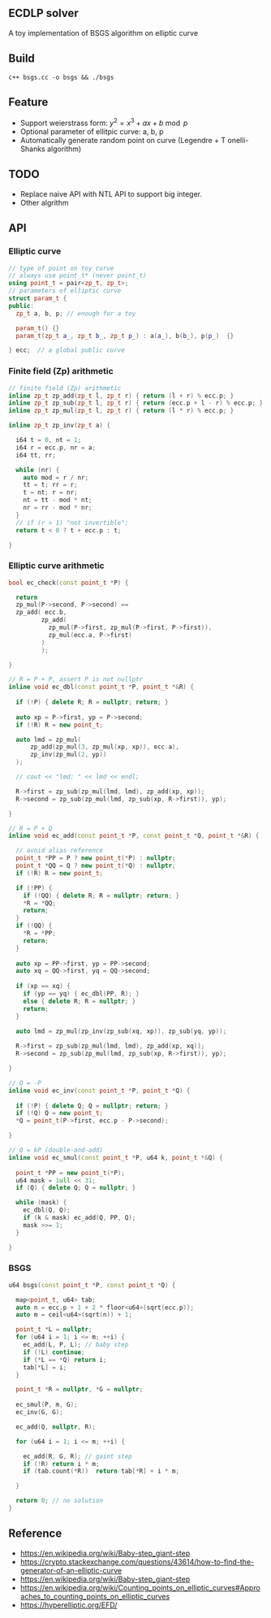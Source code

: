 

## ECDLP solver
A toy implementation of BSGS algorithm on elliptic curve

## Build
```
c++ bsgs.cc -o bsgs && ./bsgs
```

## Feature
- Support weierstrass form: $y^2 = x^3 + ax + b \bmod{p}$
- Optional parameter of ellitpic curve: a, b, p
- Automatically generate random point on curve (Legendre + T
onelli-Shanks algorithm)

## TODO
- Replace naive API with NTL API to support big integer.
- Other algrithm

## API
### Elliptic curve
```cpp
// type of point on toy curve
// always use point_t* (never point_t)
using point_t = pair<zp_t, zp_t>; 
// parameters of elliptic curve
struct param_t {
public:
  zp_t a, b, p; // enough for a toy

  param_t() {}
  param_t(zp_t a_, zp_t b_, zp_t p_) : a(a_), b(b_), p(p_)  {}

} ecc;  // a global public curve
```

### Finite field (Zp) arithmetic
```cpp
// finite field (Zp) arithmetic
inline zp_t zp_add(zp_t l, zp_t r) { return (l + r) % ecc.p; }
inline zp_t zp_sub(zp_t l, zp_t r) { return (ecc.p + l - r) % ecc.p; }
inline zp_t zp_mul(zp_t l, zp_t r) { return (l * r) % ecc.p; }

inline zp_t zp_inv(zp_t a) {

  i64 t = 0, nt = 1;
  i64 r = ecc.p, nr = a;
  i64 tt, rr;

  while (nr) {
    auto mod = r / nr;
    tt = t; rr = r;
    t = nt; r = nr;
    nt = tt - mod * nt;
    nr = rr - mod * nr;
  }
  // if (r > 1) "not invertible";
  return t < 0 ? t + ecc.p : t;

}
```

### Elliptic curve arithmetic
```cpp
bool ec_check(const point_t *P) {

  return
  zp_mul(P->second, P->second) == 
  zp_add( ecc.b, 
         zp_add(
           zp_mul(P->first, zp_mul(P->first, P->first)),
           zp_mul(ecc.a, P->first)
         )
         );

}

// R = P + P, assert P is not nullptr
inline void ec_dbl(const point_t *P, point_t *&R) { 
  
  if (!P) { delete R; R = nullptr; return; }
  
  auto xp = P->first, yp = P->second;
  if (!R) R = new point_t;

  auto lmd = zp_mul(
      zp_add(zp_mul(3, zp_mul(xp, xp)), ecc.a), 
      zp_inv(zp_mul(2, yp))
  );

  // cout << "lmd: " << lmd << endl;

  R->first = zp_sub(zp_mul(lmd, lmd), zp_add(xp, xp));
  R->second = zp_sub(zp_mul(lmd, zp_sub(xp, R->first)), yp);

}

// R = P + Q
inline void ec_add(const point_t *P, const point_t *Q, point_t *&R) { 

  // avoid alias reference
  point_t *PP = P ? new point_t(*P) : nullptr;
  point_t *QQ = Q ? new point_t(*Q) : nullptr;
  if (!R) R = new point_t;

  if (!PP) { 
    if (!QQ) { delete R; R = nullptr; return; }
    *R = *QQ;
    return;
  }
  if (!QQ) { 
    *R = *PP;
    return;
  }
  
  auto xp = PP->first, yp = PP->second;
  auto xq = QQ->first, yq = QQ->second;  
  
  if (xp == xq) {
    if (yp == yq) { ec_dbl(PP, R); }
    else { delete R; R = nullptr; }
    return;
  }
 
  auto lmd = zp_mul(zp_inv(zp_sub(xq, xp)), zp_sub(yq, yp));

  R->first = zp_sub(zp_mul(lmd, lmd), zp_add(xp, xq));
  R->second = zp_sub(zp_mul(lmd, zp_sub(xp, R->first)), yp);

}

// Q = -P
inline void ec_inv(const point_t *P, point_t *Q) {
  
  if (!P) { delete Q; Q = nullptr; return; }
  if (!Q) Q = new point_t;
  *Q = point_t(P->first, ecc.p - P->second); 

}

// Q = kP (double-and-add)
inline void ec_smul(const point_t *P, u64 k, point_t *&Q) {
  
  point_t *PP = new point_t(*P);
  u64 mask = 1ull << 31;
  if (Q) { delete Q; Q = nullptr; } 

  while (mask) {
    ec_dbl(Q, Q);
    if (k & mask) ec_add(Q, PP, Q);
    mask >>= 1;
  }

}

```

### BSGS
```cpp
u64 bsgs(const point_t *P, const point_t *Q) {

  map<point_t, u64> tab;
  auto n = ecc.p + 1 + 2 * floor<u64>(sqrt(ecc.p));
  auto m = ceil<u64>(sqrt(n)) + 1;

  point_t *L = nullptr;
  for (u64 i = 1; i <= m; ++i) {
    ec_add(L, P, L); // baby step
    if (!L) continue;
    if (*L == *Q) return i;
    tab[*L] = i;
  } 

  point_t *R = nullptr, *G = nullptr;
  
  ec_smul(P, m, G);
  ec_inv(G, G);

  ec_add(Q, nullptr, R);

  for (u64 i = 1; i <= m; ++i) {

    ec_add(R, G, R); // gaint step
    if (!R) return i * m;
    if (tab.count(*R))  return tab[*R] + i * m;

  }

  return 0; // no solution
}

```

## Reference

- https://en.wikipedia.org/wiki/Baby-step_giant-step
- https://crypto.stackexchange.com/questions/43614/how-to-find-the-generator-of-an-elliptic-curve
- https://en.wikipedia.org/wiki/Baby-step_giant-step
- https://en.wikipedia.org/wiki/Counting_points_on_elliptic_curves#Approaches_to_counting_points_on_elliptic_curves
- https://hyperelliptic.org/EFD/
